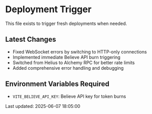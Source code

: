 # Deployment Trigger

This file exists to trigger fresh deployments when needed.

## Latest Changes
- Fixed WebSocket errors by switching to HTTP-only connections
- Implemented immediate Believe API burn triggering  
- Switched from Helius to Alchemy RPC for better rate limits
- Added comprehensive error handling and debugging

## Environment Variables Required
- `VITE_BELIEVE_API_KEY`: Believe API key for token burns

Last updated: 2025-06-07 18:05:00 